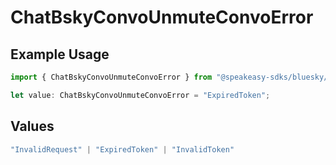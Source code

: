 # ChatBskyConvoUnmuteConvoError

## Example Usage

```typescript
import { ChatBskyConvoUnmuteConvoError } from "@speakeasy-sdks/bluesky/models/errors";

let value: ChatBskyConvoUnmuteConvoError = "ExpiredToken";
```

## Values

```typescript
"InvalidRequest" | "ExpiredToken" | "InvalidToken"
```